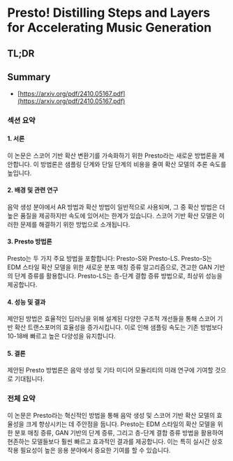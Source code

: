 # Presto! Distilling Steps and Layers for Accelerating Music Generation
## TL;DR
## Summary
- [https://arxiv.org/pdf/2410.05167.pdf](https://arxiv.org/pdf/2410.05167.pdf)

### 섹션 요약

#### 1. 서론
이 논문은 스코어 기반 확산 변환기를 가속화하기 위한 Presto라는 새로운 방법론을 제안합니다. 이 방법론은 샘플링 단계와 단일 단계의 비용을 줄여 확산 모델의 추론 속도를 높입니다.

#### 2. 배경 및 관련 연구
음악 생성 분야에서 AR 방법과 확산 방법이 일반적으로 사용되며, 그 중 확산 방법은 더 높은 품질을 제공하지만 속도에 있어서는 한계가 있습니다. 스코어 기반 확산 모델은 이러한 문제를 해결하기 위한 방법으로 소개됩니다.

#### 3. Presto 방법론
Presto는 두 가지 주요 방법을 포함합니다: Presto-S와 Presto-LS. Presto-S는 EDM 스타일 확산 모델을 위한 새로운 분포 매칭 증류 알고리즘으로, 견고한 GAN 기반의 단계 증류를 활용합니다. Presto-LS는 층-단계 결합 증류 방법으로, 최상위 성능을 제공합니다.

#### 4. 성능 및 결과
제안된 방법은 효율적인 딥러닝을 위해 설계된 다양한 구조적 개선들을 통해 스코어 기반 확산 트랜스포머의 효율성을 증가시킵니다. 이로 인해 샘플링 속도는 기존 방법보다 10-18배 빠르고 높은 다양성을 유지합니다.

#### 5. 결론
제안된 Presto 방법론은 음악 생성 및 기타 미디어 모듈리티의 미래 연구에 기여할 것으로 기대됩니다.

### 전체 요약
이 논문은 Presto라는 혁신적인 방법을 통해 음악 생성 및 스코어 기반 확산 모델의 효율성을 크게 향상시키는 데 주안점을 둡니다. Presto는 EDM 스타일의 확산 모델을 위한 분포 매칭 증류, GAN 기반의 단계 증류, 그리고 층-단계 결합 증류 방법을 활용하여 현존하는 모델들보다 훨씬 빠르고 효과적인 결과를 제공합니다. 이는 특히 실시간 상호작용 필요성이 높은 응용 분야에서 중요한 기여를 할 수 있습니다.